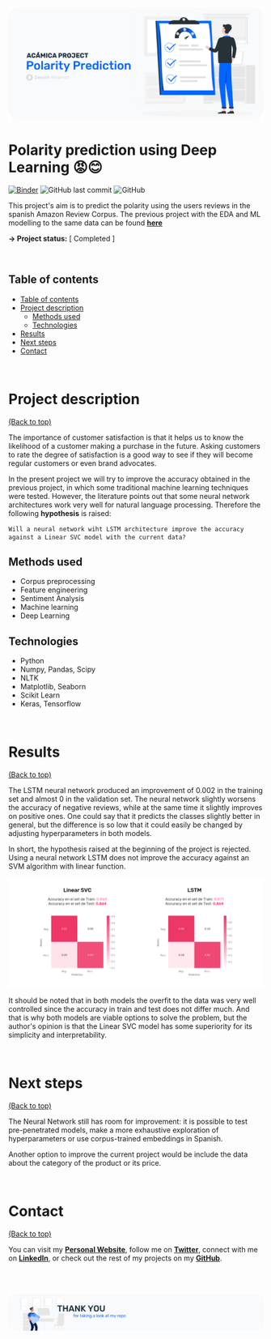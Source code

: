 <!-- Add banner here -->
![Banner](/images/header.png)

# Polarity prediction using Deep Learning 😡😊

<!-- Add buttons here -->
[![Binder](https://mybinder.org/badge_logo.svg)](https://mybinder.org/v2/gh/dewith/reviews-polarity/HEAD?filepath=P4_polarity.ipynb)
![GitHub last commit](https://img.shields.io/github/last-commit/dewith/amazon-ratings)
![GitHub](https://img.shields.io/github/license/dewith/amazon-ratings)


This project's aim is to predict the polarity using the users reviews in the spanish Amazon Review Corpus. The previous project with the EDA and ML modelling to the same data can be found [**here**](https://github.com/dewith/amazon-ratings)

**-> Project status:** [ Completed ]

<br>

## Table of contents
- [Table of contents](#table-of-contents)
- [Project description](#project-description)
    - [Methods used](#methods-used)
    - [Technologies](#technologies)
- [Results](#results)
- [Next steps](#next-steps)
- [Contact](#contact)

<br>

# Project description
[(Back to top)](#table-of-contents)

The importance of customer satisfaction is that it helps us to know the likelihood of a customer making a purchase in the future. Asking customers to rate the degree of satisfaction is a good way to see if they will become regular customers or even brand advocates.

In the present project we will try to improve the accuracy obtained in the previous project, in which some traditional machine learning techniques were tested. However, the literature points out that some neural network architectures work very well for natural language processing. Therefore the following **hypothesis** is raised: 

    Will a neural network wiht LSTM architecture improve the accuracy against a Linear SVC model with the current data?

## Methods used
* Corpus preprocessing 
* Feature engineering 
* Sentiment Analysis 
* Machine learning
* Deep Learning

## Technologies 
* Python
* Numpy, Pandas, Scipy
* NLTK 
* Matplotlib, Seaborn 
* Scikit Learn
* Keras, Tensorflow 



<br>

# Results
[(Back to top)](#table-of-contents)

The LSTM neural network produced an improvement of 0.002 in the training set and almost 0 in the validation set. The neural network slightly worsens the accuracy of negative reviews, while at the same time it slightly improves on positive ones. One could say that it predicts the classes slightly better in general, but the difference is so low that it could easily be changed by adjusting hyperparameters in both models.

In short, the hypothesis raised at the beginning of the project is rejected. Using a neural network LSTM does not improve the accuracy against an SVM algorithm with linear function.

![Results](/images/comparison.png)

It should be noted that in both models the overfit to the data was very well controlled since the accuracy in train and test does not differ much. And that is why both models are viable options to solve the problem, but the author's opinion is that the Linear SVC model has some superiority for its simplicity and interpretability.


<br>

# Next steps
[(Back to top)](#table-of-contents)

The Neural Network still has room for improvement: it is possible to test pre-penetrated models, make a more exhaustive exploration of hyperparameters or use corpus-trained embeddings in Spanish.

Another option to improve the current project would be include the data about the category of the product or its price. 

<br>


# Contact
[(Back to top)](#table-of-contents)

You can visit my [**Personal Website**](https://dewith.co/), follow me on [**Twitter**](https://twitter.com/DewithMiramon/), connect with me on [**LinkedIn**](https://linkedin.com/in/dewithm/), or check out the rest of my projects on my [**GitHub**](https://github.com/dewith/).

<br>
<br>

![Footer](/images/footer.png)
